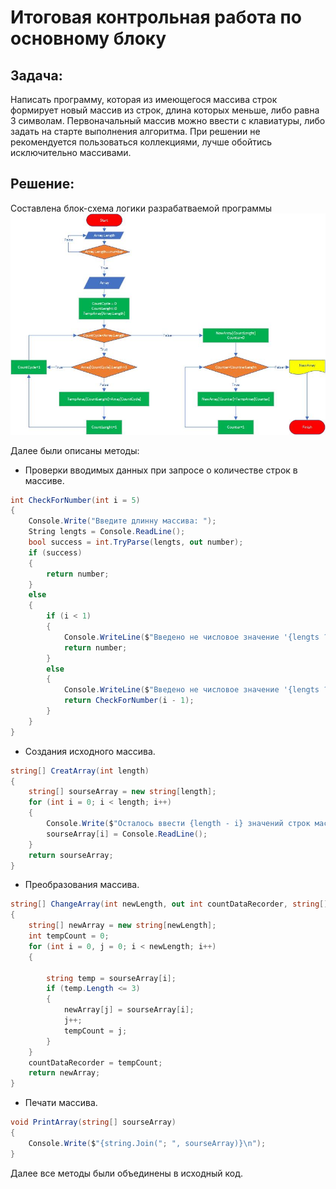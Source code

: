 # **Итоговая контрольная работа по основному блоку**

## **Задача:**
Написать программу, которая из имеющегося массива строк формирует новый массив из строк, длина которых меньше, либо равна 3 символам. Первоначальный массив можно ввести с клавиатуры, либо задать на старте выполнения алгоритма. При решении не рекомендуется пользоваться коллекциями, лучше обойтись исключительно массивами.

## **Решение:**
Составлена блок-схема логики разрабатваемой программы<br>
    ![Блок-схема](new_array_from_array.jpg)

Далее были описаны методы:<br>
- Проверки вводимых данных при запросе о количестве строк в массиве.
```C#
int CheckForNumber(int i = 5)
{
    Console.Write("Введите длинну массива: ");
    String lengts = Console.ReadLine();
    bool success = int.TryParse(lengts, out number);
    if (success)
    {
        return number;
    }
    else
    {
        if (i < 1)
        {
            Console.WriteLine($"Введено не числовое значение '{lengts ?? "<null>"}', ошибка ввода.");
            return number;
        }
        else
        {
            Console.WriteLine($"Введено не числовое значение '{lengts ?? "<null>"}', ошибка ввода. Осталось {i} попыток ввода.");
            return CheckForNumber(i - 1);
        }
    }
}
```
- Создания исходного массива.
```C#
string[] CreatArray(int length)
{
    string[] sourseArray = new string[length];
    for (int i = 0; i < length; i++)
    {
        Console.Write($"Осталось ввести {length - i} значений строк массива. \nВведите значение {i + 1} строки массива: ");
        sourseArray[i] = Console.ReadLine();
    }
    return sourseArray;
}
```
- Преобразования массива.
```C#
string[] ChangeArray(int newLength, out int countDataRecorder, string[] sourseArray)   
{
    string[] newArray = new string[newLength];
    int tempCount = 0;      
    for (int i = 0, j = 0; i < newLength; i++)
    {

        string temp = sourseArray[i];
        if (temp.Length <= 3)
        {
            newArray[j] = sourseArray[i];
            j++;
            tempCount = j;
        }
    }
    countDataRecorder = tempCount;
    return newArray;
}
```
- Печати массива.
```C#
void PrintArray(string[] sourseArray)           
{
    Console.Write($"{string.Join("; ", sourseArray)}\n");
}
```
Далее все методы были объединены в исходный код.